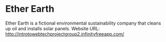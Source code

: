 # Ether Earth
Ether Earth is a fictional environmental sustainability company that cleans up oil and installs solar panels.
Website URL: http://introtowebtechprojectgroup2.infinityfreeapp.com/

